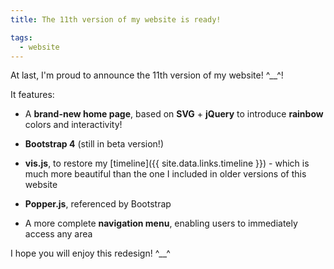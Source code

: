 ```yaml
---
title: The 11th version of my website is ready!

tags:
  - website
---
```


At last, I'm proud to announce the 11th version of my website! ^\_\_^!

It features:


* A **brand-new home page**, based on **SVG** + **jQuery** to introduce **rainbow** colors and interactivity!

* **Bootstrap 4** (still in beta version!)

* **vis.js**, to restore my [timeline]({{ site.data.links.timeline }}) - which is much more beautiful than the one I included in older versions of this website

* **Popper.js**, referenced by Bootstrap

* A more complete **navigation menu**, enabling users to immediately access any area


I hope you will enjoy this redesign! ^\_\_^
